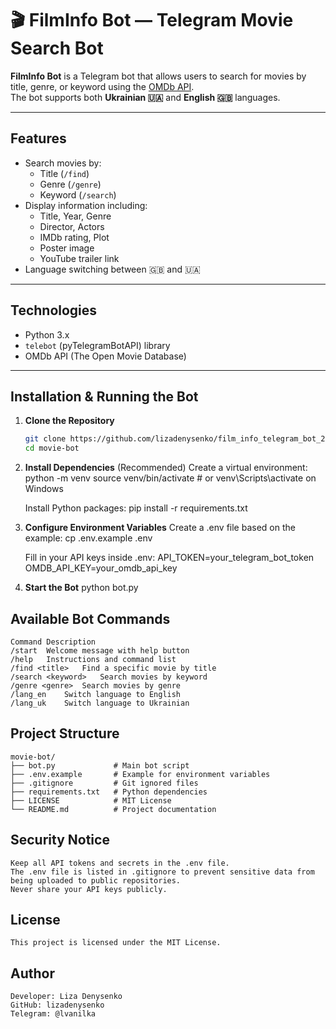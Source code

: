 # 🎬 FilmInfo Bot — Telegram Movie Search Bot

**FilmInfo Bot** is a Telegram bot that allows users to search for movies by title, genre, 
or keyword using the [OMDb API](http://www.omdbapi.com/).  
The bot supports both **Ukrainian 🇺🇦** and **English 🇬🇧** languages.

---

## Features

- Search movies by:
  - Title (`/find`)
  - Genre (`/genre`)
  - Keyword (`/search`)
- Display information including:
  - Title, Year, Genre
  - Director, Actors
  - IMDb rating, Plot
  - Poster image
  - YouTube trailer link
- Language switching between 🇬🇧 and 🇺🇦

---

## Technologies

- Python 3.x
- `telebot` (pyTelegramBotAPI) library
- OMDb API (The Open Movie Database)

---

## Installation & Running the Bot

1. **Clone the Repository**
    ```bash
    git clone https://github.com/lizadenysenko/film_info_telegram_bot_2025.git
    cd movie-bot


2. **Install Dependencies**
    (Recommended) Create a virtual environment:
    python -m venv
    source venv/bin/activate  # or venv\Scripts\activate on Windows
    
    Install Python packages:
    pip install -r requirements.txt


3. **Configure Environment Variables**
    Create a .env file based on the example:
    cp .env.example .env
    
    Fill in your API keys inside .env:
    API_TOKEN=your_telegram_bot_token
    OMDB_API_KEY=your_omdb_api_key


4. **Start the Bot**
    python bot.py


## Available Bot Commands
    Command	Description
    /start	Welcome message with help button
    /help	Instructions and command list
    /find <title>	Find a specific movie by title
    /search <keyword>	Search movies by keyword
    /genre <genre>	Search movies by genre
    /lang_en	Switch language to English
    /lang_uk	Switch language to Ukrainian


## Project Structure
    movie-bot/
    ├── bot.py             # Main bot script
    ├── .env.example       # Example for environment variables
    ├── .gitignore         # Git ignored files
    ├── requirements.txt   # Python dependencies
    ├── LICENSE            # MIT License
    └── README.md          # Project documentation

## Security Notice
    Keep all API tokens and secrets in the .env file.
    The .env file is listed in .gitignore to prevent sensitive data from being uploaded to public repositories.
    Never share your API keys publicly.

## License
    This project is licensed under the MIT License.

## Author
    Developer: Liza Denysenko
    GitHub: lizadenysenko
    Telegram: @lvanilka